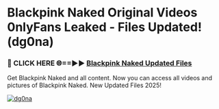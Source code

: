 # Blackpink Naked Original Videos 0nlyFans Leaked - Files Updated! (dg0na)

<h3>🔴 CLICK HERE 🌐==►► <a href="https://tinyurl.com/yckcrads" rel="nofollow">Blackpink Naked Updated Files</a></h3>

Get Blackpink Naked and all content. Now you can access all videos and pictures of Blackpink Naked. New Updated Files 2025!

[![dg0na](https://i.imgur.com/hpKpOFt.gif)](https://tinyurl.com/yckcrads)
